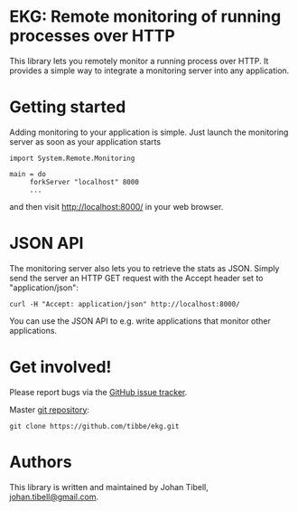 # EKG: Remote monitoring of running processes over HTTP

This library lets you remotely monitor a running process over HTTP.
It provides a simple way to integrate a monitoring server into any
application.

# Getting started

Adding monitoring to your application is simple.  Just launch the
monitoring server as soon as your application starts

    import System.Remote.Monitoring
    
    main = do
         forkServer "localhost" 8000
         ...

and then visit [http://localhost:8000/](http://localhost:8000/) in
your web browser.

# JSON API

The monitoring server also lets you to retrieve the stats as JSON.
Simply send the server an HTTP GET request with the Accept header set
to "application/json":

    curl -H "Accept: application/json" http://localhost:8000/

You can use the JSON API to e.g. write applications that monitor other
applications.

# Get involved!

Please report bugs via the
[GitHub issue tracker](https://github.com/tibbe/ekg/issues).

Master [git repository](https://github.com/tibbe/ekg):

    git clone https://github.com/tibbe/ekg.git


# Authors

This library is written and maintained by Johan Tibell,
<johan.tibell@gmail.com>.

